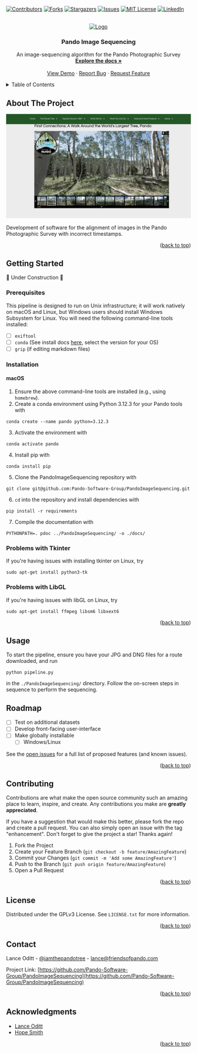 <!-- Improved compatibility of back to top link: See: https://github.com/othneildrew/Best-README-Template/pull/73 -->
<a name="readme-top"></a>
<!--
*** Thanks for checking out the Best-README-Template. If you have a suggestion
*** that would make this better, please fork the repo and create a pull request
*** or simply open an issue with the tag "enhancement".
*** Don't forget to give the project a star!
*** Thanks again! Now go create something AMAZING! :D
-->



<!-- PROJECT SHIELDS -->
<!--
*** I'm using markdown "reference style" links for readability.
*** Reference links are enclosed in brackets [ ] instead of parentheses ( ).
*** See the bottom of this document for the declaration of the reference variables
*** for contributors-url, forks-url, etc. This is an optional, concise syntax you may use.
*** https://www.markdownguide.org/basic-syntax/#reference-style-links
-->
[![Contributors][contributors-shield]][contributors-url]
[![Forks][forks-shield]][forks-url]
[![Stargazers][stars-shield]][stars-url]
[![Issues][issues-shield]][issues-url]
[![MIT License][license-shield]][license-url]
[![LinkedIn][linkedin-shield]][linkedin-url]



<!-- PROJECT LOGO -->
<br />
<div align="center">
  <a href="https://github.com/Pando-Software-Group/PandoImageSequencing">
    <img src="https://d1csarkz8obe9u.cloudfront.net/posterpreviews/tree-icon-design-template-d4ec5faed097df73b651df623b9ae7ff_screen.jpg?ts=1624539866" alt="Logo" width="80" height="80">
  </a>

<h3 align="center">Pando Image Sequencing</h3>

  <p align="center">
    An image-sequencing algorithm for the Pando Photographic Survey
    <br />
    <a href="https://pando-software-group.github.io/PandoImageSequencing/"><strong>Explore the docs  »</strong></a>
    <br />
    <br />
    <a href="https://github.com/Pando-Software-Group/PandoImageSequencing">View Demo</a>
    ·
    <a href="https://github.com/Pando-Software-Group/PandoImageSequencing/issues">Report Bug</a>
    ·
    <a href="https://github.com/Pando-Software-Group/PandoImageSequencing/issues">Request Feature</a>
  </p>
</div>



<!-- TABLE OF CONTENTS -->
<details>
  <summary>Table of Contents</summary>
  <ol>
    <li>
      <a href="#about-the-project">About The Project</a>
      <ul>
        <li><a href="#built-with">Built With</a></li>
      </ul>
    </li>
    <li>
      <a href="#getting-started">Getting Started</a>
      <ul>
        <li><a href="#prerequisites">Prerequisites</a></li>
        <li><a href="#installation">Installation</a></li>
      </ul>
    </li>
    <li><a href="#usage">Usage</a></li>
    <li><a href="#roadmap">Roadmap</a></li>
    <li><a href="#contributing">Contributing</a></li>
    <li><a href="#license">License</a></li>
    <li><a href="#contact">Contact</a></li>
    <li><a href="#acknowledgments">Acknowledgments</a></li>
  </ol>
</details>



<!-- ABOUT THE PROJECT -->
## About The Project

![Photo of the Pando Photographic Survey](pps.jpg)

Development of software for the alignment of images in the Pando Photographic Survey with incorrect timestamps.

<p align="right">(<a href="#readme-top">back to top</a>)</p>



<!-- ### Built With

* [![Python][https://upload.wikimedia.org/wikipedia/commons/thumb/c/c3/Python-logo-notext.svg/1869px-Python-logo-notext.svg.png][https://python.org]
* [![React][React.js]][React-url]
* [![Vue][Vue.js]][Vue-url]
* [![Angular][Angular.io]][Angular-url]
* [![Svelte][Svelte.dev]][Svelte-url]
* [![Laravel][Laravel.com]][Laravel-url]
* [![Bootstrap][Bootstrap.com]][Bootstrap-url]
* [![JQuery][JQuery.com]][JQuery-url]

<p align="right">(<a href="#readme-top">back to top</a>)</p>


 -->
<!-- GETTING STARTED -->
## Getting Started

🚧 Under Construction 🚧

### Prerequisites

This pipeline is designed to run on Unix infrastructure; it will work natively on macOS and Linux, but Windows users should install Windows Subsystem for Linux. You will need the following command-line tools installed:

- [ ] `exiftool`
- [ ] `conda` (See install docs [here](https://docs.anaconda.com/miniconda/install/#quick-command-line-install), select the version for your OS)
- [ ] `grip` (if editing markdown files)

### Installation

#### macOS

1. Ensure the above command-line tools are installed (e.g., using `homebrew`).
2. Create a conda environment using Python 3.12.3 for your Pando tools with
```
conda create --name pando python=3.12.3
```
3. Activate the environment with 
```
conda activate pando
```
4. Install pip with
```
conda install pip
```
5. Clone the PandoImageSequencing repository with
```
git clone git@github.com:Pando-Software-Group/PandoImageSequencing.git
```
6. `cd` into the repository and install dependencies with
```
pip install -r requirements
```
7. Compile the documentation with 
```
PYTHONPATH=. pdoc ../PandoImageSequencing/ -o ./docs/
```


### Problems with Tkinter

If you're having issues with installing tkinter on Linux, try

```
sudo apt-get install python3-tk
```

### Problems with LibGL

If you're having issues with libGL on Linux, try

```
sudo apt-get install ffmpeg libsm6 libxext6
```


<p align="right">(<a href="#readme-top">back to top</a>)</p>



<!-- USAGE EXAMPLES -->
## Usage

To start the pipeline, ensure you have your JPG and DNG files for a route downloaded, and run
```
python pipeline.py
```
in the `./PandoImageSequencing/` directory. Follow the on-screen steps in sequence to perform the sequencing. 



<!-- ROADMAP -->
## Roadmap

- [ ] Test on additional datasets
- [ ] Develop front-facing user-interface
- [ ] Make globally installable
    - [ ] Windows/Linux

See the [open issues](https://github.com/Pando-Software-Group/PandoImageSequencing/issues) for a full list of proposed features (and known issues).

<p align="right">(<a href="#readme-top">back to top</a>)</p>



<!-- CONTRIBUTING -->
## Contributing

Contributions are what make the open source community such an amazing place to learn, inspire, and create. Any contributions you make are **greatly appreciated**.

If you have a suggestion that would make this better, please fork the repo and create a pull request. You can also simply open an issue with the tag "enhancement".
Don't forget to give the project a star! Thanks again!

1. Fork the Project
2. Create your Feature Branch (`git checkout -b feature/AmazingFeature`)
3. Commit your Changes (`git commit -m 'Add some AmazingFeature'`)
4. Push to the Branch (`git push origin feature/AmazingFeature`)
5. Open a Pull Request

<p align="right">(<a href="#readme-top">back to top</a>)</p>



<!-- LICENSE -->
## License

Distributed under the GPLv3 License. See `LICENSE.txt` for more information.

<p align="right">(<a href="#readme-top">back to top</a>)</p>



<!-- CONTACT -->
## Contact

Lance Oditt - [@iamthepandotree](https://twitter.com/iamthepandotree) - lance@friendsofpando.com

Project Link: [https://github.com/Pando-Software-Group/PandoImageSequencing](https://github.com/Pando-Software-Group/PandoImageSequencing)

<p align="right">(<a href="#readme-top">back to top</a>)</p>



<!-- ACKNOWLEDGMENTS -->
## Acknowledgments

* [Lance Oditt]()
* [Hope Smith]()
<!-- * []() -->

<p align="right">(<a href="#readme-top">back to top</a>)</p>



<!-- MARKDOWN LINKS & IMAGES -->
<!-- https://www.markdownguide.org/basic-syntax/#reference-style-links -->
[contributors-shield]: https://img.shields.io/github/contributors/Pando-Software-Group/PandoImageSequencing.svg?style=for-the-badge
[contributors-url]: https://github.com/Pando-Software-Group/PandoImageSequencing/graphs/contributors
[forks-shield]: https://img.shields.io/github/forks/Pando-Software-Group/PandoImageSequencing.svg?style=for-the-badge
[forks-url]: https://github.com/Pando-Software-Group/PandoImageSequencing/network/members
[stars-shield]: https://img.shields.io/github/stars/Pando-Software-Group/PandoImageSequencing.svg?style=for-the-badge
[stars-url]: https://github.com/Pando-Software-Group/PandoImageSequencing/stargazers
[issues-shield]: https://img.shields.io/github/issues/Pando-Software-Group/PandoImageSequencing.svg?style=for-the-badge
[issues-url]: https://github.com/Pando-Software-Group/PandoImageSequencing/issues
[license-shield]: https://img.shields.io/github/license/Pando-Software-Group/PandoImageSequencing.svg?style=for-the-badge
[license-url]: https://github.com/Pando-Software-Group/PandoImageSequencing/blob/master/LICENSE.txt
[linkedin-shield]: https://img.shields.io/badge/-LinkedIn-black.svg?style=for-the-badge&logo=linkedin&colorB=555
[linkedin-url]: https://linkedin.com/in/jrfarah
[product-screenshot]: images/screenshot.png
[Next.js]: https://img.shields.io/badge/next.js-000000?style=for-the-badge&logo=nextdotjs&logoColor=white
[Next-url]: https://nextjs.org/
[React.js]: https://img.shields.io/badge/React-20232A?style=for-the-badge&logo=react&logoColor=61DAFB
[React-url]: https://reactjs.org/
[Vue.js]: https://img.shields.io/badge/Vue.js-35495E?style=for-the-badge&logo=vuedotjs&logoColor=4FC08D
[Vue-url]: https://vuejs.org/
[Angular.io]: https://img.shields.io/badge/Angular-DD0031?style=for-the-badge&logo=angular&logoColor=white
[Angular-url]: https://angular.io/
[Svelte.dev]: https://img.shields.io/badge/Svelte-4A4A55?style=for-the-badge&logo=svelte&logoColor=FF3E00
[Svelte-url]: https://svelte.dev/
[Laravel.com]: https://img.shields.io/badge/Laravel-FF2D20?style=for-the-badge&logo=laravel&logoColor=white
[Laravel-url]: https://laravel.com
[Bootstrap.com]: https://img.shields.io/badge/Bootstrap-563D7C?style=for-the-badge&logo=bootstrap&logoColor=white
[Bootstrap-url]: https://getbootstrap.com
[JQuery.com]: https://img.shields.io/badge/jQuery-0769AD?style=for-the-badge&logo=jquery&logoColor=white
[JQuery-url]: https://jquery.com 

